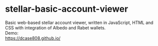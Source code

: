 # stellar-basic-account-viewer
Basic web-based stellar account viewer, written in JavaScript, HTML and CSS with integration of Albedo and Rabet wallets.<br>
Demo:<br>
https://dcase808.github.io/

